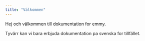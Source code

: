 ```yaml
---
title: "Välkommen"
---
```


Hej och välkommen till dokumentation for emmy.

Tyvärr kan vi bara erbjuda dokumentation pa svenska for tillfället.

